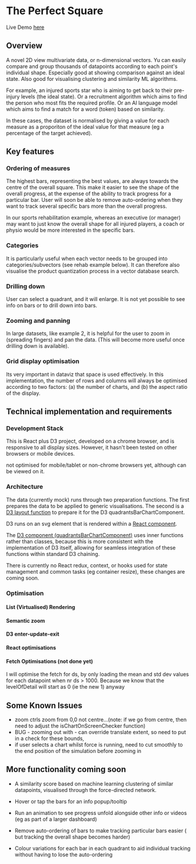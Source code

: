 # The Perfect Square

Live Demo [here](https://github.com/peter-meehan-domokos/perfect-square/edit/main/README.md) 

## Overview

A novel 2D view multivariate data, or n-dimensional vectors. Yu can easily compare and group thousands of datapoints according to each point's individual shape. Especially good at showing comparison against an ideal state. Also good for visualising clustering and similarity ML algorithms.

For example, an injured sports star who is aiming to get back to their pre-injury levels (the ideal state).
Or a recruitment algorithm which aims to find the person who most fits the required profile. Or an AI language model which aims to find a match for a word (token) based on similarity.

In these cases, the dataset is normalised by giving a value for each measure as a proporiton of the ideal value for that measure (eg a percentage of the target achieved).
 
## Key features

### Ordering of measures

The highest bars, representing the best values, are always towards the centre of the overall square. This make it easier to see the shape of the overall progress, at the expense of the ability to track progress for a particular bar. User will soon be able to remove auto-ordering when they want to track several specific bars more than the overall progress.

In our sports rehabilitation example, whereas an executive (or manager) may want to just know the overall shape for all injured players, a coach or physio would be more interested in the specific bars.

### Categories

It is particularly useful when each vector needs to be grouped into categories/subvectors (see rehab example below). 
It can therefore also visualise the product quantization process in a vector database search.

### Drilling down

User can select a quadrant, and it will enlarge. It is not yet possible to see info on bars or to drill down into bars.

### Zooming and panning

In large datasets, like example 2, it is helpful for the user to zoom in (spreading fingers) and pan the data. (This will become more useful once drilling down is available).

### Grid display optimisation

Its very important in dataviz that space is used effectively. In this implementation, the number of rows and columns will always be optimised according to two factors: (a) the number of charts, and (b) the aspect ratio of the display. 

## Technical implementation and requirements

### Development Stack 

This is React plus D3 project, developed on a chrome browser, and is responsive to all display sizes. However, it hasn't been tested on other browsers or mobile devices. 

not optimised for mobile/tablet or non-chrome browsers yet, although can be viewed on it.

### Architecture

The data (currently mock) runs through two preparation functions. The first prepares the data to be applied to generic visualisations. The second is a [D3 layout function](https://github.com/petedomokos/The_Quadrants_Bar_Chart/blob/master/src/quadrantsBarChart/quadrantsBarChartLayout.js) to prepare it for the D3 quadrantsBarChartComponent.

D3 runs on an svg element that is rendered within a [React component](https://github.com/petedomokos/The_Quadrants_Bar_Chart/blob/master/src/quadrantsBarChart/QuadrantsBarChart.js).

The [D3 component (quadrantsBarChartComponent)](https://github.com/petedomokos/The_Quadrants_Bar_Chart/blob/master/src/quadrantsBarChart/quadrantsBarChartComponent.js) uses inner functions rather than classes, because this is more consistent with the implementation of D3 itself, allowing
for seamless integration of these functions within standard D3 chaining.

There is currently no React redux, context, or hooks used for state management and common tasks (eg container resize), these changes are coming soon. 


### Optimisation

#### List (Virtualised) Rendering

#### Semantic zoom

#### D3 enter-update-exit

#### React optimisations

#### Fetch Optimisations (not done yet)

I will optimise the fetch for ds, by only loading
the mean and std dev values for each datapoint when nr ds > 1000.
Because we know that the levelOfDetail will start as 0 (ie the new 1) anyway

## Some Known Issues

 - zoom ctrls zoom from 0,0 not centre...(note: if we go from centre, then need to adjust the isChartOnScreenChecker function)
 - BUG - zooming out with - can override translate extent, so need to put in a check for these bounds,
 - if user selects a chart whilst force is running, need to cut smoothly to the end position of the simulation before zooming in


## More functionality coming soon

   - A similarity score based on machine learning clustering of similar datapoints, visualised through the force-directed network.
   
   - Hover or tap the bars for an info popup/tooltip

   - Run an animation to see progress unfold alongside other info or videos (eg as part of a larger dashboard)

   - Remove auto-ordering of bars to make tracking particular bars easier ( but tracking the overall shape becomes harder)
     
   - Colour variations for each bar in each quadrant to aid individual tracking without having to lose the auto-ordering





